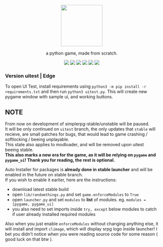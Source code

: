 <p align="center"> <image src="srpg-uitest.svg" height=136/> <p/>
<p align="center"> a python game, made from scratch. </center>
<p align="center">
  <image src="https://img.shields.io/github/last-commit/reversee-dev/simplerpg/stable?style=flat-plastic"/>
  <image src="https://img.shields.io/github/repo-size/reversee-dev/simplerpg?style=flat-plastic"/>
  <image src="https://img.shields.io/github/stars/reversee-dev/simplerpg?style=social"/>
  <image src="https://img.shields.io/badge/python-3.10-blueviolet?style=flat-plastic"/>
  <image src="https://img.shields.io/badge/version-uitest-ff69b4?style=flat-plastic"/>
  <image src="https://img.shields.io/badge/stable-ff6ba2?style=flat-plastic"/>
</p>

### Version uitest | Edge
To open UI Test, install requirements using ```python3 -m pip install -r requirements.txt``` and then run ```python3 uitest.py```. This will create new pygame window with sample ui, and working buttons.  

## NOTE
From now on development of simplerpg-stable/unstable will be paused.   
It will be only continued on ```uitest``` branch, the only updates that ```stable``` will recieve, are small patches for bugs, that would lead to game crashing / softlocking / beeing unplayable.  
This state also applies to modloader, and will be removed upon uitest beeing stable.   
**This also marks a new era for the game, as it will be relying on ```pygame``` and ```pygame_ui```! Thank you for reading, the rest is optional.**  

Auto Installer for packages is **already done in stable launcher** and will be enabled in the future on stable branch.  
If you wish to enable it earlier, here are the instructions:
* download latest stable build 
* open ```lib/randomthings.py``` and set ```game.enforceModules``` to ``True``
* open ```launcher.py``` and set ```modules``` to **list** of modules. eg. ```modules = [pygame, pygame_ui]```
* you also need to set imports inside ```try, except``` below modules to catch if user already installed required modules

Also when you just enable ```enforceModules``` without changing anything else, it will install and import ```climage```, which will display srpg logo inside launcher! I bet you didn't notice when you were reading source code for some reason ( good luck on that btw ).
